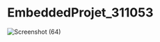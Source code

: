 # EmbeddedProjet_311053
![Screenshot (64)](https://user-images.githubusercontent.com/62846958/127742832-3023a702-113f-44af-837c-a064c6479235.png)
